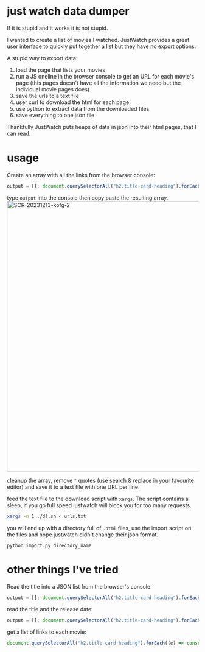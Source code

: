 # just watch data dumper

If it is stupid and it works it is not stupid.

I wanted to create a list of movies I watched. JustWatch provides a great user interface
to quickly put together a list but they have no export options.

A stupid way to export data:

1. load the page that lists your movies
2. run a JS oneline in the browser console to get an URL for each movie's page (this pages doesn't have all the information we need but the individual movie pages does)
3. save the urls to a text file
4. user curl to download the html for each page
5. use python to extract data from the downloaded files
6. save everything to one json file

Thankfully JustWatch puts heaps of data in json into their html pages, that I can read. 

# usage

Create an array with all the links from the browser console: 
```js
output = []; document.querySelectorAll("h2.title-card-heading").forEach((e) => output.push(e.parentNode.href))
```

type `output` into the console then copy paste the resulting array. 
<img width="712" alt="SCR-20231213-kofg-2" src="https://github.com/ijanos/justwatchdumper/assets/175447/5ec9721d-8d01-4b0a-b92f-725865c717d7">


cleanup the array, remove `"` quotes (use search & replace in your favourite editor) and save it to a text file with one URL per line.  

feed the text file to the download script with `xargs`. The script contains a sleep, if you go full speed justwatch will block you for too many requests. 

```sh
xargs -n 1 ./dl.sh < urls.txt
```

you will end up with a directory full of `.html` files, use the import script on the files and hope justwatch didn't change their json format.  

```
python import.py directory_name
```

# other things I've tried

Read the title into a JSON list from the browser's console: 

```js
output = []; document.querySelectorAll("h2.title-card-heading").forEach((e) => output.push({"title": e.childNodes[0].textContent.trim()}))
```

read the title and the release date: 

```js
output = []; document.querySelectorAll("h2.title-card-heading").forEach((e) => output.push({"title": e.childNodes[0].textContent.trim(), "release": parseInt(e.childNodes[1].textContent.trim().replace(/[\)\(]/g,""),10) }))
```

get a list of links to each movie: 

```js
document.querySelectorAll("h2.title-card-heading").forEach((e) => console.log(e.parentNode.href))
```

